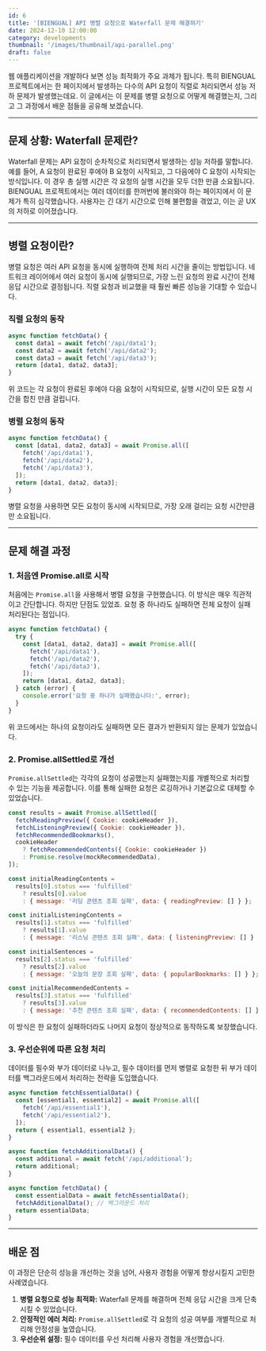 ```yaml
---
id: 6
title: '[BIENGUAL] API 병렬 요청으로 Waterfall 문제 해결하기'
date: 2024-12-10 12:00:00
category: developments
thumbnail: '/images/thumbnail/api-parallel.png'
draft: false
---
```


웹 애플리케이션을 개발하다 보면 성능 최적화가 주요 과제가 됩니다. 특히 BIENGUAL 프로젝트에서는 한 페이지에서 발생하는 다수의 API 요청이 직렬로 처리되면서 성능 저하 문제가 발생했는데요. 이 글에서는 이 문제를 병렬 요청으로 어떻게 해결했는지, 그리고 그 과정에서 배운 점들을 공유해 보겠습니다.

---

## 문제 상황: Waterfall 문제란?

Waterfall 문제는 API 요청이 순차적으로 처리되면서 발생하는 성능 저하를 말합니다. 예를 들어, A 요청이 완료된 후에야 B 요청이 시작되고, 그 다음에야 C 요청이 시작되는 방식입니다. 이 경우 총 실행 시간은 각 요청의 실행 시간을 모두 더한 만큼 소요됩니다. BIENGUAL 프로젝트에서는 여러 데이터를 한꺼번에 불러와야 하는 페이지에서 이 문제가 특히 심각했습니다. 사용자는 긴 대기 시간으로 인해 불편함을 겪었고, 이는 곧 UX의 저하로 이어졌습니다.

---

## 병렬 요청이란?

병렬 요청은 여러 API 요청을 동시에 실행하여 전체 처리 시간을 줄이는 방법입니다. 네트워크 레이어에서 여러 요청이 동시에 실행되므로, 가장 느린 요청의 완료 시간이 전체 응답 시간으로 결정됩니다. 직렬 요청과 비교했을 때 훨씬 빠른 성능을 기대할 수 있습니다.

### 직렬 요청의 동작

```javascript
async function fetchData() {
  const data1 = await fetch('/api/data1');
  const data2 = await fetch('/api/data2');
  const data3 = await fetch('/api/data3');
  return [data1, data2, data3];
}
```

위 코드는 각 요청이 완료된 후에야 다음 요청이 시작되므로, 실행 시간이 모든 요청 시간을 합친 만큼 걸립니다.

### 병렬 요청의 동작

```javascript
async function fetchData() {
  const [data1, data2, data3] = await Promise.all([
    fetch('/api/data1'),
    fetch('/api/data2'),
    fetch('/api/data3'),
  ]);
  return [data1, data2, data3];
}
```

병렬 요청을 사용하면 모든 요청이 동시에 시작되므로, 가장 오래 걸리는 요청 시간만큼만 소요됩니다.

---

## 문제 해결 과정

### 1. 처음엔 Promise.all로 시작

처음에는 `Promise.all`을 사용해서 병렬 요청을 구현했습니다. 이 방식은 매우 직관적이고 간단합니다. 하지만 단점도 있었죠. 요청 중 하나라도 실패하면 전체 요청이 실패 처리된다는 점입니다.

```javascript
async function fetchData() {
  try {
    const [data1, data2, data3] = await Promise.all([
      fetch('/api/data1'),
      fetch('/api/data2'),
      fetch('/api/data3'),
    ]);
    return [data1, data2, data3];
  } catch (error) {
    console.error('요청 중 하나가 실패했습니다:', error);
  }
}
```

위 코드에서는 하나의 요청이라도 실패하면 모든 결과가 반환되지 않는 문제가 있었습니다.

### 2. Promise.allSettled로 개선

`Promise.allSettled`는 각각의 요청이 성공했는지 실패했는지를 개별적으로 처리할 수 있는 기능을 제공합니다. 이를 통해 실패한 요청은 로깅하거나 기본값으로 대체할 수 있었습니다.

```javascript
const results = await Promise.allSettled([
  fetchReadingPreview({ Cookie: cookieHeader }),
  fetchListeningPreview({ Cookie: cookieHeader }),
  fetchRecommendedBookmarks(),
  cookieHeader
    ? fetchRecommendedContents({ Cookie: cookieHeader })
    : Promise.resolve(mockRecommendedData),
]);

const initialReadingContents =
  results[0].status === 'fulfilled'
    ? results[0].value
    : { message: '리딩 콘텐츠 조회 실패', data: { readingPreview: [] } };

const initialListeningContents =
  results[1].status === 'fulfilled'
    ? results[1].value
    : { message: '리스닝 콘텐츠 조회 실패', data: { listeningPreview: [] } };

const initialSentences =
  results[2].status === 'fulfilled'
    ? results[2].value
    : { message: '오늘의 문장 조회 실패', data: { popularBookmarks: [] } };

const initialRecommendedContents =
  results[3].status === 'fulfilled'
    ? results[3].value
    : { message: '추천 콘텐츠 조회 실패', data: { recommendedContents: [] } };
```

이 방식은 한 요청이 실패하더라도 나머지 요청이 정상적으로 동작하도록 보장했습니다.

### 3. 우선순위에 따른 요청 처리

데이터를 필수와 부가 데이터로 나누고, 필수 데이터를 먼저 병렬로 요청한 뒤 부가 데이터를 백그라운드에서 처리하는 전략을 도입했습니다.

```javascript
async function fetchEssentialData() {
  const [essential1, essential2] = await Promise.all([
    fetch('/api/essential1'),
    fetch('/api/essential2'),
  ]);
  return { essential1, essential2 };
}

async function fetchAdditionalData() {
  const additional = await fetch('/api/additional');
  return additional;
}

async function fetchData() {
  const essentialData = await fetchEssentialData();
  fetchAdditionalData(); // 백그라운드 처리
  return essentialData;
}
```

---

## 배운 점

이 과정은 단순히 성능을 개선하는 것을 넘어, 사용자 경험을 어떻게 향상시킬지 고민한 사례였습니다.

1. **병렬 요청으로 성능 최적화:** Waterfall 문제를 해결하며 전체 응답 시간을 크게 단축시킬 수 있었습니다.
2. **안정적인 에러 처리:** `Promise.allSettled`로 각 요청의 성공 여부를 개별적으로 처리해 안정성을 높였습니다.
3. **우선순위 설정:** 필수 데이터를 우선 처리해 사용자 경험을 개선했습니다.

